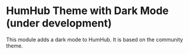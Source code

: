 # HumHub Theme with Dark Mode (under development)

This module adds a dark mode to HumHub. It is based on the community theme.

